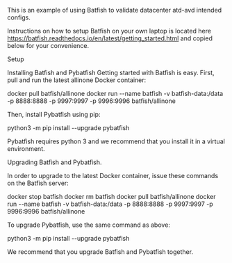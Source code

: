 This is an example of using Batfish to validate datacenter atd-avd intended configs.

Instructions on how to setup Batfish on your own laptop is located here https://batfish.readthedocs.io/en/latest/getting_started.html and copied below for your convenience.

Setup

Installing Batfish and Pybatfish
Getting started with Batfish is easy. First, pull and run the latest allinone Docker container:

docker pull batfish/allinone
docker run --name batfish -v batfish-data:/data -p 8888:8888 -p 9997:9997 -p 9996:9996 batfish/allinone

Then, install Pybatfish using pip:

python3 -m pip install --upgrade pybatfish

Pybatfish requires python 3 and we recommend that you install it in a virtual environment.

Upgrading Batfish and Pybatfish.

In order to upgrade to the latest Docker container, issue these commands on the Batfish server:

docker stop batfish
docker rm batfish
docker pull batfish/allinone
docker run --name batfish -v batfish-data:/data -p 8888:8888 -p 9997:9997 -p 9996:9996 batfish/allinone

To upgrade Pybatfish, use the same command as above:

python3 -m pip install --upgrade pybatfish

We recommend that you upgrade Batfish and Pybatfish together.
